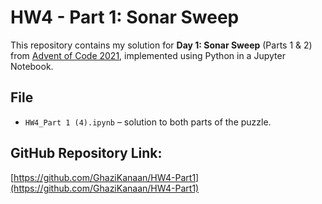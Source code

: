 # HW4 - Part 1: Sonar Sweep

This repository contains my solution for **Day 1: Sonar Sweep** (Parts 1 & 2) from [Advent of Code 2021](https://adventofcode.com/2021/day/1), implemented using Python in a Jupyter Notebook.

##  File
- `HW4_Part 1 (4).ipynb` – solution to both parts of the puzzle.

##  GitHub Repository Link:
[https://github.com/GhaziKanaan/HW4-Part1](https://github.com/GhaziKanaan/HW4-Part1)
